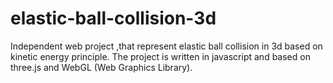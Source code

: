 # elastic-ball-collision-3d
Independent web project ,that represent elastic ball collision in 3d based on kinetic energy principle.
The project is written in javascript and based on three.js and WebGL (Web Graphics Library).
